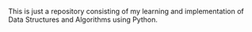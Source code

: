 This is just a repository consisting of my learning and implementation of Data Structures and Algorithms using Python.
